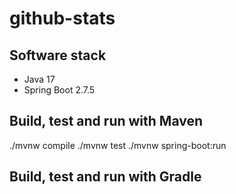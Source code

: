# github-stats

## Software stack
- Java 17
- Spring Boot 2.7.5

## Build, test and run with Maven
./mvnw compile
./mvnw test
./mvnw spring-boot:run

## Build, test and run with Gradle
